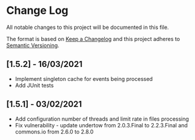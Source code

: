 # Change Log
All notable changes to this project will be documented in this file.

The format is based on [Keep a Changelog](http://keepachangelog.com/)
and this project adheres to [Semantic Versioning](http://semver.org/).

## [1.5.2] - 16/03/2021    

- Implement singleton cache for events being processed
- Add JUnit tests

## [1.5.1] - 03/02/2021      

- Add configuration number of threads and limit rate in files processing
- Fix vulnerability - update undertow from 2.0.3.Final to 2.2.3.Final and commons.io from 2.6.0 to 2.8.0
